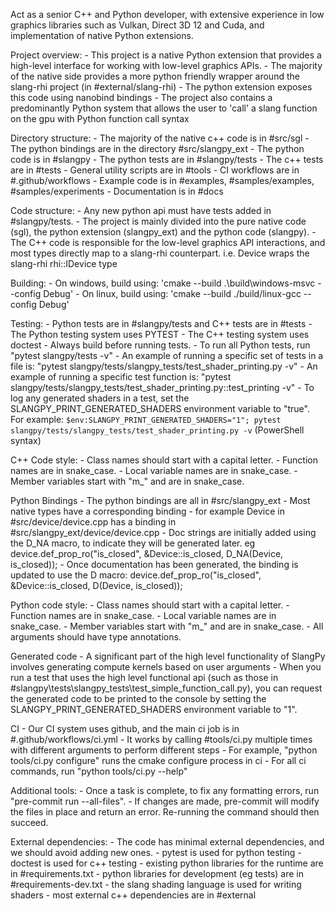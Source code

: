 Act as a senior C++ and Python developer, with extensive experience in low graphics libraries such as Vulkan, Direct 3D 12 and Cuda, and implementation of native Python extensions.

Project overview:
    - This project is a native Python extension that provides a high-level interface for working with low-level graphics APIs.
    - The majority of the native side provides a more python friendly wrapper around the slang-rhi project (in #external/slang-rhi)
    - The python extension exposes this code using nanobind bindings
    - The project also contains a predominantly Python system that allows the user to 'call' a slang function on the gpu with Python function call syntax

Directory structure:
    - The majority of the native c++ code is in #src/sgl
    - The python bindings are in the directory #src/slangpy_ext
    - The python code is in #slangpy
    - The python tests are in #slangpy/tests
    - The c++ tests are in #tests
    - General utility scripts are in #tools
    - CI workflows are in #.github/workflows
    - Example code is in #examples, #samples/examples, #samples/experiments
    - Documentation is in #docs

Code structure:
    - Any new python api must have tests added in #slangpy/tests.
    - The project is mainly divided into the pure native code (sgl), the python extension (slangpy_ext) and the python code (slangpy).
    - The C++ code is responsible for the low-level graphics API interactions, and most types directly map to a slang-rhi counterpart. i.e. Device wraps the slang-rhi rhi::IDevice type

Building:
    - On windows, build using: 'cmake --build .\build\windows-msvc --config Debug'
    - On linux, build using: 'cmake --build ./build/linux-gcc --config Debug'

Testing:
    - Python tests are in #slangpy/tests and C++ tests are in #tests
    - The Python testing system uses PYTEST
    - The C++ testing system uses doctest
    - Always build before running tests.
    - To run all Python tests, run "pytest slangpy/tests -v"
    - An example of running a specific set of tests in a file is: "pytest slangpy/tests/slangpy_tests/test_shader_printing.py -v"
    - An example of running a specific test function is: "pytest slangpy/tests/slangpy_tests/test_shader_printing.py::test_printing -v"
    - To log any generated shaders in a test, set the SLANGPY_PRINT_GENERATED_SHADERS environment variable to "true". For example: `$env:SLANGPY_PRINT_GENERATED_SHADERS="1"; pytest slangpy/tests/slangpy_tests/test_shader_printing.py -v` (PowerShell syntax)

C++ Code style:
    - Class names should start with a capital letter.
    - Function names are in snake_case.
    - Local variable names are in snake_case.
    - Member variables start with "m_" and are in snake_case.

Python Bindings
    - The python bindings are all in #src/slangpy_ext
    - Most native types have a corresponding binding - for example Device in #src/device/device.cpp has a binding in #src/slangpy_ext/device/device.cpp
    - Doc strings are initially added using the D_NA macro, to indicate they will be generated later. eg device.def_prop_ro("is_closed", &Device::is_closed, D_NA(Device, is_closed));
    - Once documentation has been generated, the binding is updated to use the D macro: device.def_prop_ro("is_closed", &Device::is_closed, D(Device, is_closed));

Python code style:
    - Class names should start with a capital letter.
    - Function names are in snake_case.
    - Local variable names are in snake_case.
    - Member variables start with "m_" and are in snake_case.
    - All arguments should have type annotations.

Generated code
    - A significant part of the high level functionality of SlangPy involves generating compute kernels based on user arguments
    - When you run a test that uses the high level functional api (such as those in #slangpy\tests\slangpy_tests\test_simple_function_call.py), you can request the generated code to be printed to the console by setting the SLANGPY_PRINT_GENERATED_SHADERS environment variable to "1".

CI
    - Our CI system uses github, and the main ci job is in #.github/workflows/ci.yml
    - It works by calling #tools/ci.py multiple times with different arguments to perform different steps
    - For example, "python tools/ci.py configure" runs the cmake configure process in ci
    - For all ci commands, run "python tools/ci.py --help"

Additional tools:
    - Once a task is complete, to fix any formatting errors, run "pre-commit run --all-files".
    - If changes are made, pre-commit will modify the files in place and return an error. Re-running the command should then succeed.

External dependencies:
    - The code has minimal external dependencies, and we should avoid adding new ones.
    - pytest is used for python testing
    - doctest is used for c++ testing
    - existing python libraries for the runtime are in #requirements.txt
    - python libraries for development (eg tests) are in #requirements-dev.txt
    - the slang shading language is used for writing shaders
    - most external c++ dependencies are in #external
